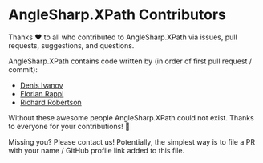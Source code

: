 # AngleSharp.XPath Contributors

Thanks :heart: to all who contributed to AngleSharp.XPath via issues, pull requests, suggestions, and questions.

AngleSharp.XPath contains code written by (in order of first pull request / commit):

* [Denis Ivanov](https://github.com/denis-ivanov)
* [Florian Rappl](https://github.com/FlorianRappl)
* [Richard Robertson](https://github.com/RichardRobertson)

Without these awesome people AngleSharp.XPath could not exist. Thanks to everyone for your contributions! :beers:

Missing you? Please contact us! Potentially, the simplest way is to file a PR with your name / GitHub profile link added to this file.
